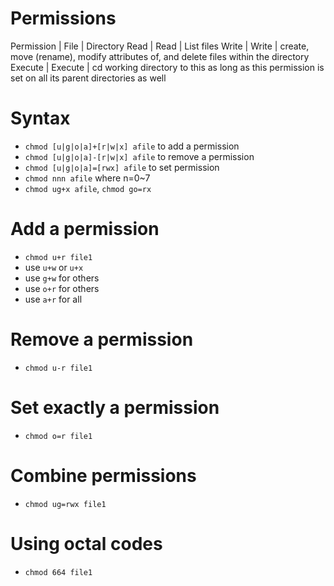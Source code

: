 # Permissions
Permission | File    | Directory
Read       | Read    | List files
Write      | Write   | create, move (rename), modify attributes of, and delete files within the directory
Execute    | Execute | cd working directory to this as long as this permission is set on all its parent directories as well

# Syntax
* `chmod [u|g|o|a]+[r|w|x] afile` to add a permission
* `chmod [u|g|o|a]-[r|w|x] afile` to remove a permission
* `chmod [u|g|o|a]=[rwx] afile` to set permission
* `chmod nnn afile` where n=0~7
* `chmod ug+x afile`, `chmod go=rx`

# Add a permission
- `chmod u+r file1`
- use `u+w` or `u+x`
- use `g+w` for others
- use `o+r` for others
- use `a+r` for all

# Remove a permission
- `chmod u-r file1`

# Set exactly a permission
- `chmod o=r file1`

# Combine permissions
- `chmod ug=rwx file1`

# Using octal codes
- `chmod 664 file1`
